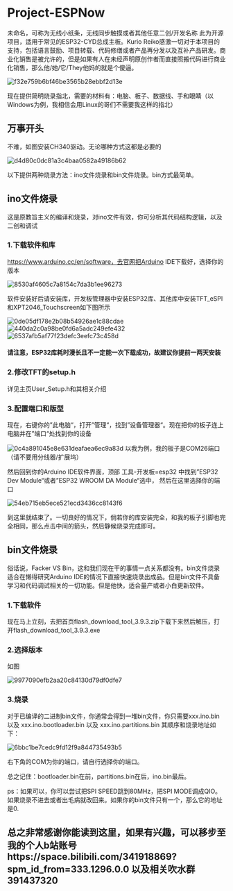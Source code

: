 # Project-ESPNow
未命名，可称为无线小纸条，无线同步触摸或者其他任意二创/开发名称
此为开源项目，适用于常见的ESP32-CYD总成主板。Kurio Reiko感激一切对于本项目的支持，包括语言鼓励、项目转载、代码修缮或者产品再分发以及互补产品研发。商业化销售是被允许的，但是如果有人在未经声明原创作者而直接照搬代码进行商业化销售，那么他/她/它/They他妈的就是个傻逼。


![f32e759b6bf46be3565b28ebbf2d13e](https://github.com/user-attachments/assets/9870ed31-667e-4ff3-ab37-1c473c22b1a5)


现在提供简明烧录指北，需要的材料有：电脑、板子、数据线、手和眼睛（以Windows为例，我相信会用Linux的哥们不需要我这样的指北）

## 万事开头
不难，如图安装CH340驱动。无论哪种方式这都是必要的

![d4d80c0dc81a3c4baa0582a49186b62](https://github.com/user-attachments/assets/46b36394-1398-42ad-bf2b-eab2394cf620)

以下提供两种烧录方法：ino文件烧录和bin文件烧录。bin方式最简单。

## ino文件烧录
这是原教旨主义的编译和烧录，对ino文件有效，你可分析其代码结构逻辑，以及二创和调试

### 1.下载软件和库
https://www.arduino.cc/en/software，去官网把Arduino IDE下载好，选择你的版本

![8530af4605c7a8154c7da3b1ee96273](https://github.com/user-attachments/assets/0cfb522a-4bcd-4fe0-ae9b-543b141c9642)

软件安装好后请安装库，开发板管理器中安装ESP32库、其他库中安装TFT_eSPl和XPT2046_Touchscreen如下图所示

![0de05df178e2b08b54926ae1c88cdae](https://github.com/user-attachments/assets/90418fd9-bcc1-4446-a9f6-36c669638444)
![440da2c0a98be0fd6a5adc249efe432](https://github.com/user-attachments/assets/6398bf2c-6574-4ca7-817d-8f34544c15ce)
![6537afb5af77f23defc3eefc73c458d](https://github.com/user-attachments/assets/acfadf4d-358b-4e83-a0da-104a2d96e4e2)

#### 请注意，ESP32库耗时漫长且不一定能一次下载成功，故建议你提前一两天安装

### 2.修改TFT的setup.h
详见主页User_Setup.h和其相关介绍

### 3.配置端口和版型

现在，右键你的”此电脑“，打开”管理“，找到”设备管理器“。现在把你的板子连上电脑并在”端口“处找到你的设备

![0c4a891045e8e631deafaea6ec9a83d](https://github.com/user-attachments/assets/3b208fe4-e07d-4867-b74a-26949bc55ed0)
以我为例，我的板子是COM26端口（请不要用分线器/扩展坞）

然后回到你的Arduino IDE软件界面，顶部 工具-开发板=esp32 中找到”ESP32 Dev Module“或者”ESP32 WROOM DA Module“选中，
然后在这里选择你的端口

![54eb715eb5ece521ecd3436cc8143f6](https://github.com/user-attachments/assets/5e0fd326-44cc-4df1-908c-28d41dca3d0f)

到这里就结束了。一切良好的情况下，倘若你的库安装完全，和我的板子引脚也完全相同，那么点击中间的箭头，然后静候烧录完成即可。


## bin文件烧录
俗话说，Facker VS Bin，这和我们现在干的事情一点关系都没有。bin文件烧录适合在懒得研究Arduino IDE的情况下直接快速烧录出成品。但是bin文件不具备学习和代码调试相关的一切功能。但是他快，适合量产或者小白更新软件。

### 1.下载软件
现在马上立刻，去把首页flash_download_tool_3.9.3.zip下载下来然后解压，打开flash_download_tool_3.9.3.exe

### 2.选择版本
如图

![9977090efb2aa20c84130d79df0dfe7](https://github.com/user-attachments/assets/189b8aaa-ca71-48c6-a1c4-934842593171)

### 3.烧录

对于已编译的二进制bin文件，你通常会得到一堆bin文件，你只需要xxx.ino.bin 以及 xxx.ino.bootloader.bin 以及 xxx.ino.partitions.bin
其顺序和烧录地址如下：

![6bbc1be7cedc9fd12f9a844735493b5](https://github.com/user-attachments/assets/88259832-018c-4c3b-8c12-e20f420bb7ed)

右下角的COM为你的端口，请自行选择你的端口。

总之记住：bootloader.bin在前，partitions.bin在后，ino.bin最后。

ps：如果可以，你可以尝试把SPI SPEED跳到80MHz，把SPI MODE调成QIO。如果烧录不进去或者出毛病就改回来。如果你的bin文件只有一个，那么它的地址是0.



## 总之非常感谢你能读到这里，如果有兴趣，可以移步至我的个人b站账号https://space.bilibili.com/341918869?spm_id_from=333.1296.0.0 以及相关吹水群391437320

